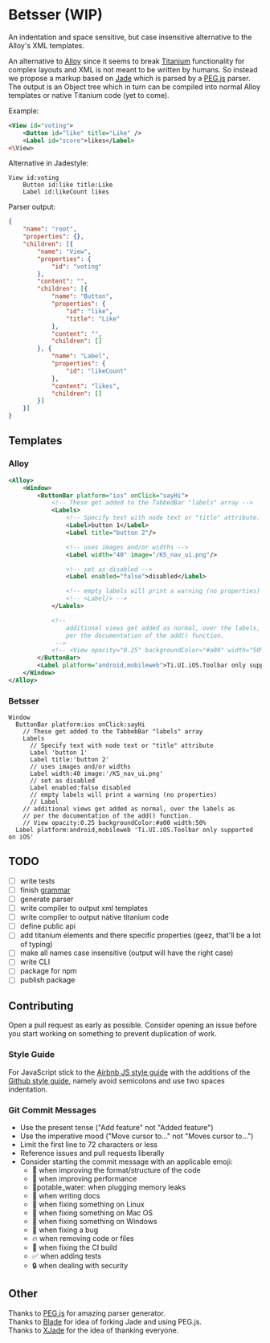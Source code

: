 # Betsser (WIP)

An indentation and space sensitive, but case insensitive alternative to the
Alloy's XML templates.

An alternative to [Alloy](https://github.com/appcelerator/alloy) since it seems
to break [Titanium](http://www.appcelerator.com/platform) functionality for
complex layouts and XML is not meant to be written by humans. So instead we
propose a markup based on [Jade]() which is parsed by a
[PEG.js](https://github.com/dmajda/pegjs) parser. The output is an Object tree
which in turn can be compiled into normal Alloy templates or native Titanium
code (yet to come).

Example:
``` XML
<View id="voting">
    <Button id="like" title="Like" />
    <Label id="score">likes</Label>
<\View>
```
Alternative in Jadestyle:
``` Jade
View id:voting
    Button id:like title:Like
    Label id:likeCount likes
```
Parser output:
``` JSON
{
    "name": "root",
    "properties": {},
    "children": [{
        "name": "View",
        "properties": {
            "id": "voting"
        },
        "content": "",
        "children": [{
            "name": "Button",
            "properties": {
                "id": "like",
                "title": "Like"
            },
            "content": "",
            "children": []
        }, {
            "name": "Label",
            "properties": {
                "id": "likeCount"
            },
            "content": "likes",
            "children": []
        }]
    }]
}
```


## Templates
### Alloy
``` XML
<Alloy>
	<Window>
		<ButtonBar platform="ios" onClick="sayHi">
			<!-- These get added to the TabbedBar "labels" array -->
			<Labels>
				<!-- Specify text with node text or "title" attribute. -->
				<Label>button 1</Label>
				<Label title="button 2"/>

				<!-- uses images and/or widths -->
				<Label width="40" image="/KS_nav_ui.png"/>

				<!-- set as disabled -->
				<Label enabled="false">disabled</Label>

				<!-- empty labels will print a warning (no properties) -->
				<!-- <Label/> -->
			</Labels>

			<!--
				additional views get added as normal, over the labels, as
			    per the documentation of the add() function.
			 -->
			<!-- <View opacity="0.25" backgroundColor="#a00" width="50%"/> -->
		</ButtonBar>
		<Label platform="android,mobileweb">Ti.UI.iOS.Toolbar only supported on iOS</Label>
	</Window>
</Alloy>
```

### Betsser
``` Jade
Window
  ButtonBar platform:ios onClick:sayHi
    // These get added to the TabbebBar "labels" array
    Labels
      // Specify text with node text or "title" attribute
      Label 'button 1'
      Label title:'button 2'
      // uses images and/or widths
      Label width:40 image:'/KS_nav_ui.png'
      // set as disabled
      Label enabled:false disabled
      // empty labels will print a warning (no properties)
      // Label
    // additional views get added as normal, over the labels as
    // per the documentation of the add() function.
    // View opacity:0.25 backgroundColor:#a00 width:50%
  Label platform:android,mobileweb 'Ti.UI.iOS.Toolbar only supported on iOS'
```

## TODO
- [ ] write tests
- [ ] finish [grammar](https://github.com/despairblue/betsser/tree/master/grammar)
- [ ] generate parser
- [ ] write compiler to output xml templates
- [ ] write compiler to output native titanium code
- [ ] define public api
- [ ] add titanium elements and there specific properties (geez, that'll be a lot of typing)
- [ ] make all names case insensitive (output will have the right case)
- [ ] write CLI
- [ ] package for npm
- [ ] publish package

## Contributing

Open a pull request as early as possible. Consider opening an issue before you
start working on something to prevent duplication of work.

### Style Guide

For JavaScript stick to the [Airbnb JS style
guide](https://github.com/airbnb/javascript) with the additions of the [Github
style guide](https://github.com/styleguide/javascript), namely avoid semicolons
and use two spaces indentation.

### Git Commit Messages

- Use the present tense ("Add feature" not "Added feature")
- Use the imperative mood ("Move cursor to..." not "Moves cursor to...")
- Limit the first line to 72 characters or less
- Reference issues and pull requests liberally
- Consider starting the commit message with an applicable emoji:
  - :lipstick: when improving the format/structure of the code
  - :racehorse: when improving performance
  - :non-potable_water:potable_water: when plugging memory leaks
  - :memo: when writing docs
  - :penguin: when fixing something on Linux
  - :apple: when fixing something on Mac OS
  - :checkered_flag: when fixing something on Windows
  - :bug: when fixing a bug
  - :fire: when removing code or files
  - :green_heart: when fixing the CI build
  - :white_check_mark: when adding tests
  - :lock: when dealing with security

## Other

Thanks to [PEG.js](http://pegjs.majda.cz/) for amazing parser generator.  
Thanks to [Blade](https://github.com/bminer/node-blade) for idea of forking Jade and using PEG.js.  
Thanks to [XJade](https://github.com/dorny/xjade) for the idea of thanking everyone.
